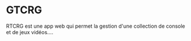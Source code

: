 # GTCRG
RTCRG est une app web qui permet la gestion d'une collection de console et de jeux vidéos....
